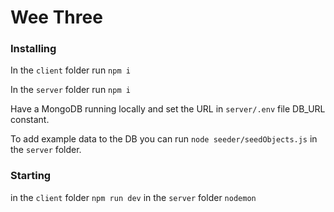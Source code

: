 # Wee Three

### Installing

In the `client` folder
run `npm i`

In the `server` folder
run `npm i`

Have a MongoDB running locally and set the URL in `server/.env` file DB_URL constant.

To add example data to the DB you can run `node seeder/seedObjects.js` in the `server` folder.

### Starting

in the `client` folder `npm run dev`
in the `server` folder `nodemon`



